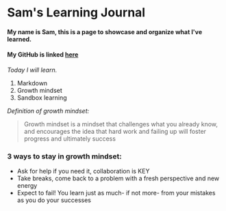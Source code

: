 # Sam's Learning Journal
#### My name is Sam, this is a page to showcase and organize what I've learned.  
#### My GitHub is linked [here](https://github.com/sam-thurman) 

_Today I will learn._
1. Markdown
1. Growth mindset
1. Sandbox learning

_Definition of growth mindset:_
> Growth mindset is a mindset that challenges what you already know, and encourages the idea that hard work and failing up will foster progress and ultimately success

### 3 ways to stay in growth mindset:
- Ask for help if you need it, collaboration is KEY
- Take breaks, come back to a problem with a fresh perspective and new energy
- Expect to fail! You learn just as much- if not more- from your mistakes as you do your successes
